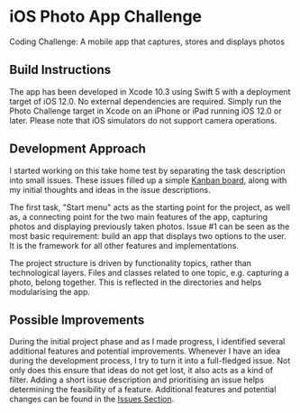 # iOS Photo App Challenge
Coding Challenge: A mobile app that captures, stores and displays photos

## Build Instructions
The app has been developed in Xcode 10.3 using Swift 5 with a deployment target of iOS 12.0. No external dependencies are required. Simply run the Photo Challenge target in Xcode on an iPhone or iPad running iOS 12.0 or later. Please note that iOS simulators do not support camera operations.

## Development Approach
I started working on this take home test by separating the task description into small issues. These issues filled up a simple [Kanban board](https://github.com/easytargetmixel/ios-photo-app-challenge/projects/1), along with my initial thoughts and ideas in the issue descriptions. 

The first task, "Start menu" acts as the starting point for the project, as well as, a connecting point for the two main features of the app, capturing photos and displaying previously taken photos. Issue #1 can be seen as the most basic requirement: build an app that displays two options to the user. It is the framework for all other features and implementations.

The project structure is driven by functionality topics, rather than technological layers. Files and classes related to one topic, e.g. capturing a photo, belong together. This is reflected in the directories and helps modularising the app.

## Possible Improvements

During the initial project phase and as I made progress, I identified several additional features and potential improvements. Whenever I have an idea during the development process, I try to turn it into a full-fledged issue. Not only does this ensure that ideas do not get lost, it also acts as a kind of filter. Adding a short issue description and prioritising an issue helps determining the feasibility of a feature. Additional features and potential changes can be found in the [Issues Section](https://github.com/easytargetmixel/ios-photo-app-challenge/issues).
